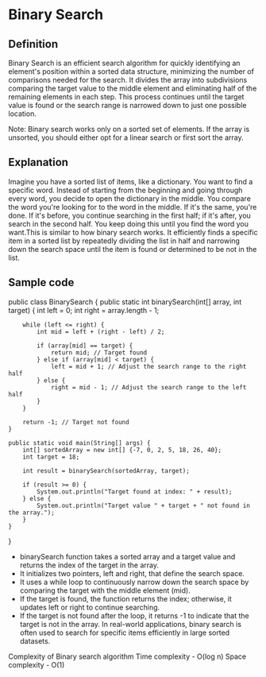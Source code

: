 # Binary Search

## Definition

Binary Search is an efficient search algorithm for quickly identifying an element's position within a sorted data structure, minimizing the number of comparisons needed for the search. It divides the array into subdivisions comparing the target value to the middle element and eliminating half of the remaining elements in each step.
This process continues until the target value is found or the search range is narrowed down to just one possible location.

Note: Binary search works only on a sorted set of elements. If the array is unsorted, you should either opt for a linear search or first sort the array.

## Explanation

Imagine you have a sorted list of items, like a dictionary. You want to find a specific word. Instead of starting from the beginning and going through every word, you decide to open the dictionary in the middle. You compare the word you're looking for to the word in the middle. If it's the same, you're done. If it's before, you continue searching in the first half; if it's after, you search in the second half. You keep doing this until you find the word you want.This is similar to how binary search works. It efficiently finds a specific item in a sorted list by repeatedly dividing the list in half and narrowing down the search space until the item is found or determined to be not in the list.

## Sample code

public class BinarySearch {
public static int binarySearch(int[] array, int target) {
int left = 0;
int right = array.length - 1;

        while (left <= right) {
            int mid = left + (right - left) / 2;

            if (array[mid] == target) {
                return mid; // Target found
            } else if (array[mid] < target) {
                left = mid + 1; // Adjust the search range to the right half
            } else {
                right = mid - 1; // Adjust the search range to the left half
            }
        }

        return -1; // Target not found
    }

    public static void main(String[] args) {
        int[] sortedArray = new int[] {-7, 0, 2, 5, 18, 26, 40};
        int target = 18;

        int result = binarySearch(sortedArray, target);

        if (result >= 0) {
            System.out.println("Target found at index: " + result);
        } else {
            System.out.println("Target value " + target + " not found in the array.");
        }
    }

}

- binarySearch function takes a sorted array and a target value and returns the index of the target in the array.
- It initializes two pointers, left and right, that define the search space.
- It uses a while loop to continuously narrow down the search space by comparing the target with the middle element (mid).
- If the target is found, the function returns the index; otherwise, it updates left or right to continue searching.
- If the target is not found after the loop, it returns -1 to indicate that the target is not in the array.
  In real-world applications, binary search is often used to search for specific items efficiently in large sorted datasets.

Complexity of Binary search algorithm
Time complexity - O(log n)
Space complexity - O(1)
